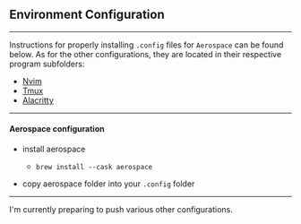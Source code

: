 ## Environment Configuration

---

Instructions for properly installing `.config` files for `Aerospace` can be found \
below. As for the other configurations, they are located in their respective \
program subfolders:

- [Nvim](./nvim/)
- [Tmux](./tmux/)
- [Alacritty](./alacritty/)

---

#### Aerospace configuration

- install aerospace

  - `brew install --cask aerospace`

- copy aerospace folder into your `.config` folder

---

I'm currently preparing to push various other configurations.
